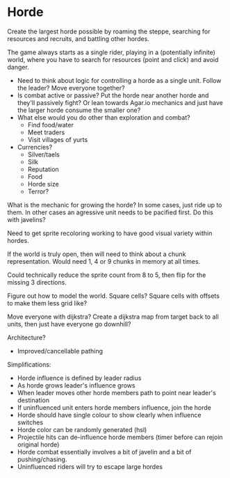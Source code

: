 # Horde

Create the largest horde possible by roaming the steppe, searching for resources and recruits, and battling other hordes.

The game always starts as a single rider, playing in a (potentially infinite) world, where you have to search for resources (point and click) and avoid danger.

- Need to think about logic for controlling a horde as a single unit. Follow the leader? Move everyone together?
- Is combat active or passive? Put the horde near another horde and they'll passively fight? Or lean towards Agar.io mechanics and just have the larger horde consume the smaller one?
- What else would you do other than exploration and combat?
  - Find food/water
  - Meet traders
  - Visit villages of yurts
- Currencies?
  - Silver/taels
  - Silk
  - Reputation
  - Food
  - Horde size
  - Terror?

What is the mechanic for growing the horde? In some cases, just ride up to them. In other cases an agressive unit needs to be pacified first. Do this with javelins?

Need to get sprite recoloring working to have good visual variety within hordes.

If the world is truly open, then will need to think about a chunk representation. Would need 1, 4 or 9 chunks in memory at all times.

Could technically reduce the sprite count from 8 to 5, then flip for the missing 3 directions.

Figure out how to model the world. Square cells? Square cells with offsets to make them less grid like?

Move everyone with dijkstra? Create a dijkstra map from target back to all units, then just have everyone go downhill?

Architecture?
- Improved/cancellable pathing

Simplifications:
- Horde influence is defined by leader radius
- As horde grows leader's influence grows
- When leader moves other horde members path to point near leader's destination
- If uninfluenced unit enters horde members influence, join the horde
- Horde should have single colour to show clearly when influence switches
- Horde color can be randomly generated (hsl)
- Projectile hits can de-influence horde members (timer before can rejoin original horde)
- Horde combat essentially involves a bit of javelin and a bit of pushing/chasing.
- Uninfluenced riders will try to escape large hordes
